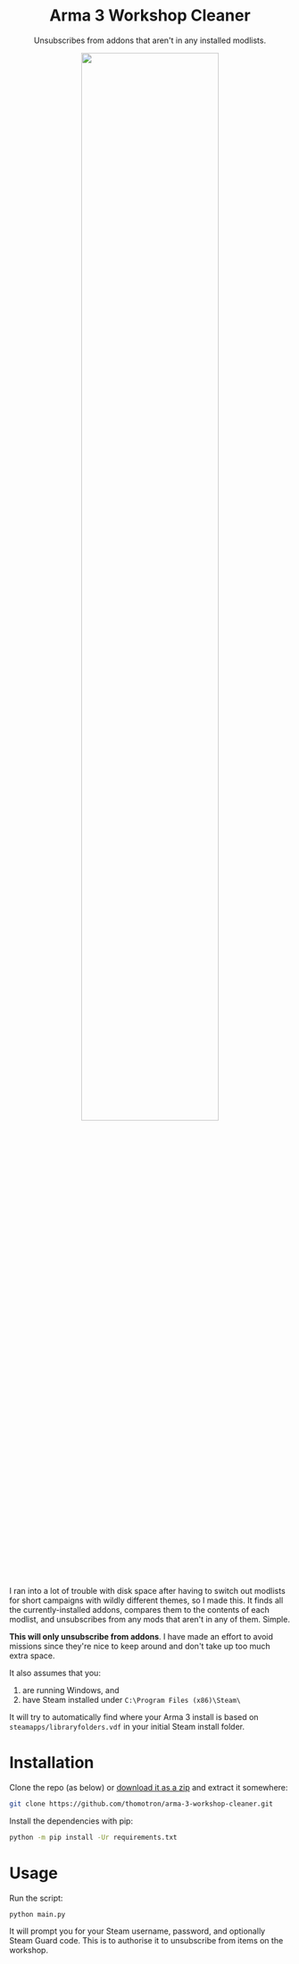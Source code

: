 <h1 align="center">Arma 3 Workshop Cleaner</h1>
<p align="center">Unsubscribes from addons that aren't in any installed modlists.</p>
<p align="center"><img src=https://i.imgur.com/plbQJff.gif width="70%" /></p>

I ran into a lot of trouble with disk space after having to switch out modlists for short campaigns with wildly different themes, so I made this.
It finds all the currently-installed addons, compares them to the contents of each modlist, and unsubscribes from any mods that aren't in any of them. Simple.

**This will only unsubscribe from addons**. I have made an effort to avoid missions since they're nice to keep around and don't take up too much extra space.

It also assumes that you:
1. are running Windows, and
2. have Steam installed under `C:\Program Files (x86)\Steam\`

It will try to automatically find where your Arma 3 install is based on `steamapps/libraryfolders.vdf` in your initial Steam install folder.

# Installation
Clone the repo (as below) or [download it as a zip](https://github.com/thomotron/arma-3-workshop-cleaner/archive/master.zip) and extract it somewhere:
```sh
git clone https://github.com/thomotron/arma-3-workshop-cleaner.git
```

Install the dependencies with pip:
```sh
python -m pip install -Ur requirements.txt
```

# Usage
Run the script:
```sh
python main.py
```

It will prompt you for your Steam username, password, and optionally Steam Guard code. This is to authorise it to unsubscribe from items on the workshop.
